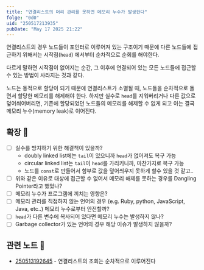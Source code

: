 ```yaml
---
title: "연결리스트의 머리 관리를 못하면 메모리 누수가 발생한다"
folge: "0d0"
uid: "250517213935"
pubDate: "May 17 2025 21:22"
---
```


연결리스트의 경우 노드들이 포인터로 이루어져 있는 구조이기 때문에 다른 노드들에 접근하기 위해서는 시작점(`head`) 에서부터 순차적으로 순회를 해야한다.

다르게 말하면 시작점이 없어지는 순간, 그 이후에 연결되어 있는 모든 노드들에 접근할 수 있는 방법이 사라지는 것과 같다. 

노드는 동적으로 할당이 되기 때문에 연결리스트가 소멸될 때, 노드들을 순차적으로 돌면서 할당한 메모리를 해제해야 한다. 하지만 실수로 `head`를 지워버리거나 다른 값으로 덮어씌어버리면, 기존에 할당되었던 노드들의 메모리를 해제할 수 없게 되고 이는 결국 메모리 누수(memory leak)로 이어진다.

## 확장 🌱
- [ ] 실수를 방지하기 위한 해결책이 있을까?
  - doubly linked list에는 `tail`이 있으니까 `head`가 없어져도 복구 가능 
  - circular linked list는 `tail`이 `head`를  가리키니까, 마찬가지로 복구 가능
  - 노드를 `const`로 만들어서 함부로 값을 덮어씌우지 못하게 할수 있을 것 같고..
- [ ] 위와 같은 이유로 대상에 접근할 수 없어서 메모리 해제를 못하는 경우를 Dangling Pointer라고 했었나? 
- [ ] 메모리 누수가 프로그램에 끼치는 영향은?
- [ ] 메모리 관리를 직접하지 않는 언어의 경우 (e.g. Ruby, python, JavaScript, Java, etc..) 메모리 누수로부터 안전할까?
- [ ] `head`가 다른 변수에 복사되어 있다면 메모리 누수는 발생하지 않나?
- [ ] Garbage collector가 있는 언어의 경우 해당 이슈가 발생하지 않을까?

## 관련 노트 📘
- [250513192645](/note/250513192645) - 연결리스트의 조회는 순차적으로 이루어진다
